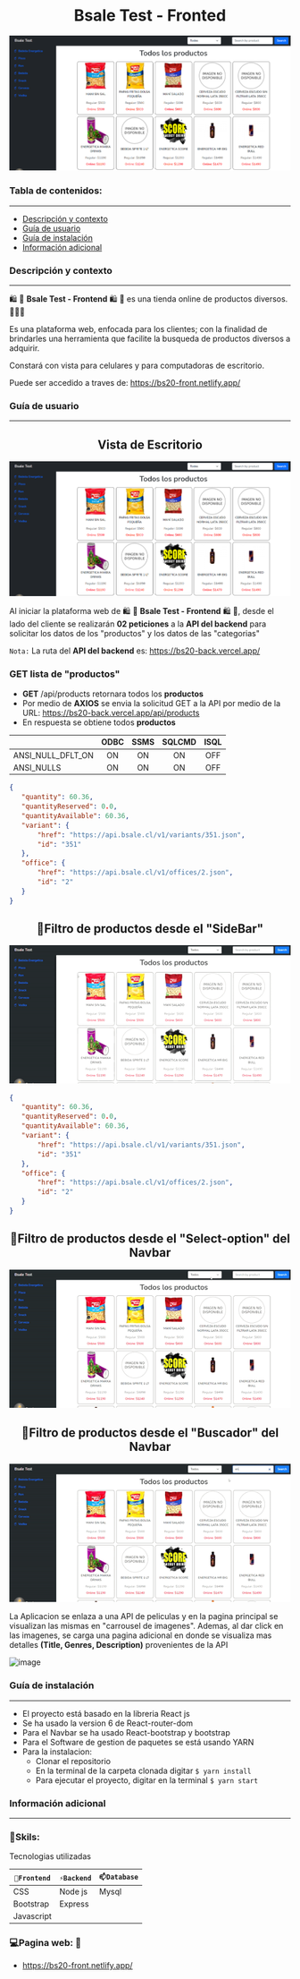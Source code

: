 
<h1 align="center">Bsale Test - Fronted</h1>
<p align="center"><img src="./img/Readme/vistaescritorio.png"/></p> 

### Tabla de contenidos:
---

- [Descripción y contexto](#descripción-y-contexto)
- [Guía de usuario](#guía-de-usuario)
- [Guía de instalación](#guía-de-instalación)
- [Información adicional](#información-adicional)


### Descripción y contexto
---

🛍 🛒 **Bsale Test - Frontend** 🛍 🛒 es una tienda online de productos diversos. 🛒🛒🛒

Es una plataforma web, enfocada para los clientes; con la finalidad de brindarles una herramienta que facilite la busqueda de productos diversos a adquirir.

Constará con vista para celulares y para computadoras de escritorio.

Puede ser accedido a traves de: <a href="https://bs20-front.netlify.app/" target="_blank">https://bs20-front.netlify.app/</a>


### Guía de usuario
---

<h2 align="center">Vista de Escritorio</h2>
<img src="./img/Readme/vistaescritorio.png" />

Al iniciar la plataforma web de 🛍 🛒 **Bsale Test - Frontend** 🛍 🛒, desde el lado del cliente se realizarán **02 peticiones** a la **API del backend** para solicitar los datos de los "productos" y los datos de las "categorias"

`Nota:` La ruta del **API del backend** es: <a href="https://bs20-back.vercel.app/" target="_blank">https://bs20-back.vercel.app/</a>

<h3>GET lista de "productos"</h3>

* **GET** /api/products retornara todos los **productos**
* Por medio de **AXIOS** se envia la solicitud GET a la API por medio de la URL: https://bs20-back.vercel.app/api/products
* En respuesta se obtiene todos **productos**


<div class="table-wrapper" markdown="block">

|                        |ODBC | SSMS | SQLCMD | ISQL|
|---                     |:---:|:---: |:---:   |:---:|
|ANSI_NULL_DFLT_ON       | ON  | ON   | ON     | OFF |
|ANSI_NULLS              | ON  | ON   | ON     | OFF |

</div>



```json
{
   "quantity": 60.36,
   "quantityReserved": 0.0,
   "quantityAvailable": 60.36,
   "variant": {
       "href": "https://api.bsale.cl/v1/variants/351.json",
       "id": "351"
   },
   "office": {
       "href": "https://api.bsale.cl/v1/offices/2.json",
       "id": "2"
   }
}
```


<h2 align="center">📌Filtro de productos desde el "SideBar"</h2>
<p align="center"><img src="./img/Readme/sidebar.gif"/></p>

```json
{
   "quantity": 60.36,
   "quantityReserved": 0.0,
   "quantityAvailable": 60.36,
   "variant": {
       "href": "https://api.bsale.cl/v1/variants/351.json",
       "id": "351"
   },
   "office": {
       "href": "https://api.bsale.cl/v1/offices/2.json",
       "id": "2"
   }
}
```

<h2 align="center">📌Filtro de productos desde el "Select-option" del Navbar</h2>
<p align="center"><img src="./img/Readme/select-option.gif"/></p>

<h2 align="center">📌Filtro de productos desde el "Buscador" del Navbar</h2>
<p align="center"><img src="./img/Readme/buscador.gif"/></p> 

La Aplicacion se enlaza a una API de peliculas y en la pagina principal se visualizan las mismas en "carrousel de imagenes". 
Ademas, al dar click en las imagenes, se carga una pagina adicional en donde se visualiza mas detalles **(Title, Genres, Description)** provenientes de la API

![image](https://user-images.githubusercontent.com/81504385/153693896-d6f0d70a-9924-436c-be6f-58ab2568d5f7.png)

 	
### Guía de instalación
---
* El proyecto está basado en la libreria React js
 * Se ha usado la version 6 de React-router-dom
 * Para el Navbar se ha usado React-bootstrap y bootstrap
* Para el Software de gestion de paquetes se está usando YARN
* Para la instalacion:
  * Clonar el repositorio
  * En la terminal de la carpeta clonada digitar `$ yarn install`
  * Para ejecutar el proyecto, digitar en la terminal `$ yarn start`


### Información adicional
---
### 🔭Skils:
Tecnologias utilizadas

| `🔭Frontend` | `⚡Backend` | `📫Database` |
| ------ | ------ | ------ | 
| CSS | Node js | Mysql |
| Bootstrap | Express |  |
| Javascript |  |  |


### 💻Pagina web: 📱
<ul>
<li> <a href="https://bs20-front.netlify.app/" target="_blank">https://bs20-front.netlify.app/</a> </li>
</ul>
